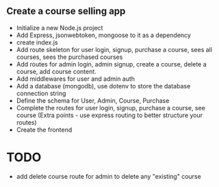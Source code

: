 ## Create a course selling app

 - Initialize a new Node.js project
 - Add Express, jsonwebtoken, mongoose to it as a dependency
 - create index.js
 - Add route skeleton for user login, signup, purchase a course, sees all courses, sees the purchased courses
 - Add routes for admin login, admin signup, create a course, delete a course, add course content.
 - Add middlewares for user and admin auth
 - Add a database (mongodb), use dotenv to store the database connection string
 - Define the schema for User, Admin, Course, Purchase
 - Complete the routes for user login, signup, purchase a course, see course (Extra points - use express routing to better structure your routes)
 - Create the frontend

# TODO

 - add delete course route for admin to delete any "existing" course